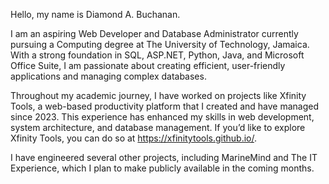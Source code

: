 Hello, my name is Diamond A. Buchanan.

I am an aspiring Web Developer and Database Administrator currently pursuing a Computing degree at The University of Technology, Jamaica. With a strong foundation in SQL, ASP.NET, Python, Java, and Microsoft Office Suite, I am passionate about creating efficient, user-friendly applications and managing complex databases.

Throughout my academic journey, I have worked on projects like Xfinity Tools, a web-based productivity platform that I created and have managed since 2023. This experience has enhanced my skills in web development, system architecture, and database management. If you’d like to explore Xfinity Tools, you can do so at https://xfinitytools.github.io/.

I have engineered several other projects, including MarineMind and The IT Experience, which I plan to make publicly available in the coming months. 
